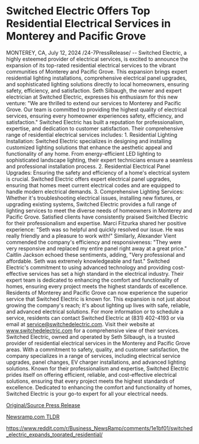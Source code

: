 # Switched Electric Offers Top Residential Electrical Services in Monterey and Pacific Grove

MONTEREY, CA, July 12, 2024 /24-7PressRelease/ -- Switched Electric, a highly esteemed provider of electrical services, is excited to announce the expansion of its top-rated residential electrical services to the vibrant communities of Monterey and Pacific Grove. This expansion brings expert residential lighting installations, comprehensive electrical panel upgrades, and sophisticated lighting solutions directly to local homeowners, ensuring safety, efficiency, and satisfaction.  Seth Silbaugh, the owner and expert electrician at Switched Electric, expresses his enthusiasm for this new venture: "We are thrilled to extend our services to Monterey and Pacific Grove. Our team is committed to providing the highest quality of electrical services, ensuring every homeowner experiences safety, efficiency, and satisfaction."  Switched Electric has built a reputation for professionalism, expertise, and dedication to customer satisfaction.   Their comprehensive range of residential electrical services includes:  1. Residential Lighting Installation: Switched Electric specializes in designing and installing customized lighting solutions that enhance the aesthetic appeal and functionality of any home. From energy-efficient LED lighting to sophisticated landscape lighting, their expert technicians ensure a seamless and professional installation process.  2. Residential Electrical Panel Upgrades: Ensuring the safety and efficiency of a home's electrical system is crucial. Switched Electric offers expert electrical panel upgrades, ensuring that homes meet current electrical codes and are equipped to handle modern electrical demands.  3. Comprehensive Lighting Services: Whether it's troubleshooting electrical issues, installing new fixtures, or upgrading existing systems, Switched Electric provides a full range of lighting services to meet the diverse needs of homeowners in Monterey and Pacific Grove.  Satisfied clients have consistently praised Switched Electric for their professionalism and expertise. Marci Fitzurka shared her positive experience: "Seth was so helpful and quickly resolved our issue. He was really friendly and a pleasure to work with!" Similarly, Alexander Vient commended the company's efficiency and responsiveness: "They were very responsive and replaced my entire panel right away at a great price."  Caitlin Jackson echoed these sentiments, adding, "Very professional and affordable. Seth was extremely knowledgeable and fast."  Switched Electric's commitment to using advanced technology and providing cost-effective services has set a high standard in the electrical industry. Their expert team is dedicated to enhancing the comfort and functionality of homes, ensuring every project meets the highest standards of excellence.  Residents of Monterey and Pacific Grove can now experience the superior service that Switched Electric is known for. This expansion is not just about growing the company's reach; it's about lighting up lives with safe, reliable, and advanced electrical solutions.  For more information or to schedule a service, residents can contact Switched Electric at (831) 402-4193 or via email at service@switchedelectric.com. Visit their website at www.switchedelectric.com for a comprehensive view of their services.  Switched Electric, owned and operated by Seth Silbaugh, is a trusted provider of residential electrical services in the Monterey and Pacific Grove areas. With a commitment to safety, quality, and customer satisfaction, the company specializes in a range of services, including electrical service upgrades, panel changes, EV charger installations, and advanced lighting solutions. Known for their professionalism and expertise, Switched Electric prides itself on offering efficient, reliable, and cost-effective electrical solutions, ensuring that every project meets the highest standards of excellence. Dedicated to enhancing the comfort and functionality of homes, Switched Electric is your go-to expert for all your electrical needs. 

[Original/Source Press Release](https://www.24-7pressrelease.com/press-release/512445/switched-electric-offers-top-residential-electrical-services-in-monterey-and-pacific-grove)
                    

[Newsramp.com TLDR](None) 

https://www.reddit.com/r/Business_NewsRamp/comments/1e1bf01/switched_electric_expands_toprated_residential/